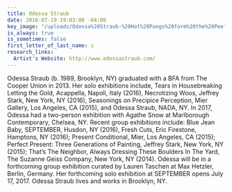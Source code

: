 ```yaml
---
title: Odessa Straub
date: 2016-07-19 19:03:00 -04:00
key_image: "/uploads/Odessa%20Straub-%20Hot%20Pangs%20form%20the%20Peelt%20Pinky.jpg"
is_always: true
is_sometimes: false
first_letter_of_last_name: s
research_links:
  Artist's Website: http://www.odessastraub.com/
---
```


Odessa Straub (b. 1989, Brooklyn, NY) graduated with a BFA from The Cooper Union in 2013. Her solo exhibitions include, Tears in Housebreaking Letting the Gold, Acappella, Napoli, Italy (2016), Necrotizing Woos, Jeffrey Stark, New York, NY (2016), Seasonings on Precipice Perception, Mier Gallery, Los Angeles, CA (2015), and Odessa Straub, NADA, NY. In 2017, Odessa had a two-person exhibition with Agathe Snow at Marlborough Contemporary, Chelsea, NY. Recent group exhibitions include: Blue Jean Baby, SEPTEMBER, Husdon, NY (2016), Fresh Cuts, Eric Firestone, Hamptons, NY (2016); Present Conditional, Mier, Los Angeles, CA (2015); Perfect Present: Three Generations of Painting, Jeffrey Stark, New York, NY (2015); That’s The Neighbor, Always Dressing These Boulders In The Yard, The Suzanne Geiss Company, New York, NY (2014). Odessa will be in a forthcoming group exhibition curated by Lauren Taschen at Max Hetzler, Berlin, Germany. Her forthcoming solo exhibition at SEPTEMBER opens July 17, 2017. Odessa Straub lives and works in Brooklyn, NY.